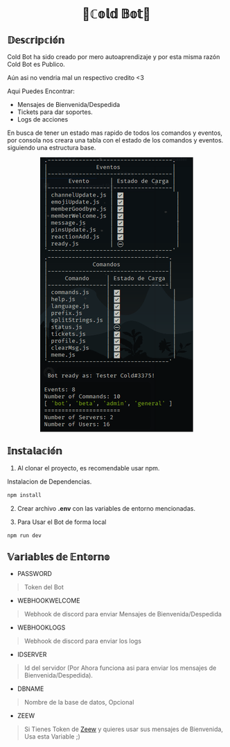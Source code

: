 <h1 align="center">
	🤖ℂ𝕠𝕝𝕕 𝔹𝕠𝕥🔵
</h1>

## 𝔻𝕖𝕤𝕔𝕣𝕚𝕡𝕔𝕚𝕠́𝕟

Cold Bot ha sido creado por mero autoaprendizaje y por esta misma razón Cold Bot es Publico.

Aún asi no vendria mal un respectivo credito <3

Aqui Puedes Encontrar:

- Mensajes de Bienvenida/Despedida
- Tickets para dar soportes.
- Logs de acciones

En busca de tener un estado mas rapido de todos los comandos y eventos, por consola nos creara una tabla con el estado de los comandos y eventos. siguiendo una estructura base.

<p align="center">
	<img src="public/images/consola.png">
</p>

## 𝕀𝕟𝕤𝕥𝕒𝕝𝕒𝕔𝕚𝕠́𝕟

1. Al clonar el proyecto, es recomendable usar npm.

Instalacion de Dependencias.
```sh
npm install
```

2. Crear archivo **.env** con las variables de entorno mencionadas.

3. Para Usar el Bot de forma local
```sh
npm run dev
```

## 𝕍𝕒𝕣𝕚𝕒𝕓𝕝𝕖𝕤 𝕕𝕖 𝔼𝕟𝕥𝕠𝕣𝕟𝕠

- PASSWORD

> Token del Bot

- WEBHOOKWELCOME

> Webhook de discord para enviar Mensajes de Bienvenida/Despedida

- WEBHOOKLOGS

> Webhook de discord para enviar los logs

- IDSERVER

> Id del servidor (Por Ahora funciona asi para enviar los mensajes de Bienvenida/Despedida).

- DBNAME

> Nombre de la base de datos, Opcional

- ZEEW

> Si Tienes Token de [Zeew][enlacezeew] y quieres usar sus mensajes de Bienvenida, Usa esta Variable ;)

[enlacezeew]: https://www.npmjs.com/package/zeew
